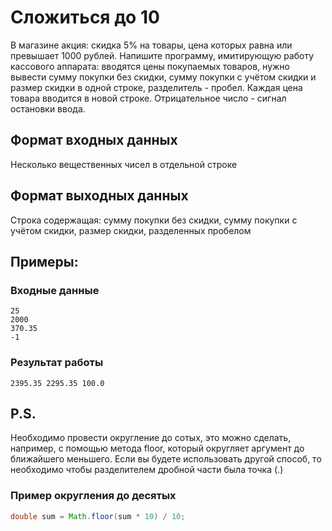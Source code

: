 # Сложиться до 10
В магазине акция: скидка 5% на товары, 
цена которых равна или превышает 1000 рублей. 
Напишите программу, имитирующую 
работу кассового аппарата: вводятся цены 
покупаемых товаров, нужно вывести сумму покупки
без скидки, сумму покупки с учётом скидки и 
размер скидки в одной строке, разделитель - пробел. 
Каждая цена товара вводится в 
новой строке. Отрицательное число - 
сигнал остановки ввода. 


## Формат входных данных
Несколько вещественных чисел в отдельной строке
## Формат выходных данных
Строка содержащая: сумму покупки 
без скидки, сумму покупки с учётом скидки, 
размер скидки, разделенных пробелом

## Примеры:
### Входные данные
```
25  
2000  
370.35  
-1
```
### Результат работы
```
2395.35 2295.35 100.0
```
## P.S.
Необходимо провести округление до сотых, 
это можно сделать, например, с помощью метода 
floor, который округляет аргумент до ближайшего 
меньшего. Если вы будете использовать другой 
способ, то необходимо чтобы разделителем дробной 
части была точка (.)

### Пример округления до десятых
```java
double sum = Math.floor(sum * 10) / 10;
```
